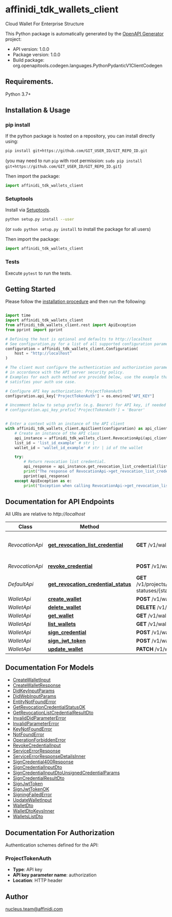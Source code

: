 # affinidi_tdk_wallets_client

Cloud Wallet For Enterprise Structure

This Python package is automatically generated by the [OpenAPI Generator](https://openapi-generator.tech) project:

- API version: 1.0.0
- Package version: 1.0.0
- Build package: org.openapitools.codegen.languages.PythonPydanticV1ClientCodegen

## Requirements.

Python 3.7+

## Installation & Usage

### pip install

If the python package is hosted on a repository, you can install directly using:

```sh
pip install git+https://github.com/GIT_USER_ID/GIT_REPO_ID.git
```

(you may need to run `pip` with root permission: `sudo pip install git+https://github.com/GIT_USER_ID/GIT_REPO_ID.git`)

Then import the package:

```python
import affinidi_tdk_wallets_client
```

### Setuptools

Install via [Setuptools](http://pypi.python.org/pypi/setuptools).

```sh
python setup.py install --user
```

(or `sudo python setup.py install` to install the package for all users)

Then import the package:

```python
import affinidi_tdk_wallets_client
```

### Tests

Execute `pytest` to run the tests.

## Getting Started

Please follow the [installation procedure](#installation--usage) and then run the following:

```python

import time
import affinidi_tdk_wallets_client
from affinidi_tdk_wallets_client.rest import ApiException
from pprint import pprint

# Defining the host is optional and defaults to http://localhost
# See configuration.py for a list of all supported configuration parameters.
configuration = affinidi_tdk_wallets_client.Configuration(
    host = "http://localhost"
)

# The client must configure the authentication and authorization parameters
# in accordance with the API server security policy.
# Examples for each auth method are provided below, use the example that
# satisfies your auth use case.

# Configure API key authorization: ProjectTokenAuth
configuration.api_key['ProjectTokenAuth'] = os.environ["API_KEY"]

# Uncomment below to setup prefix (e.g. Bearer) for API key, if needed
# configuration.api_key_prefix['ProjectTokenAuth'] = 'Bearer'


# Enter a context with an instance of the API client
with affinidi_tdk_wallets_client.ApiClient(configuration) as api_client:
    # Create an instance of the API class
    api_instance = affinidi_tdk_wallets_client.RevocationApi(api_client)
    list_id = 'list_id_example' # str |
    wallet_id = 'wallet_id_example' # str | id of the wallet

    try:
        # Return revocation list credential.
        api_response = api_instance.get_revocation_list_credential(list_id, wallet_id)
        print("The response of RevocationApi->get_revocation_list_credential:\n")
        pprint(api_response)
    except ApiException as e:
        print("Exception when calling RevocationApi->get_revocation_list_credential: %s\n" % e)

```

## Documentation for API Endpoints

All URIs are relative to _http://localhost_

| Class           | Method                                                                                      | HTTP request                                                                       | Description                        |
| --------------- | ------------------------------------------------------------------------------------------- | ---------------------------------------------------------------------------------- | ---------------------------------- |
| _RevocationApi_ | [**get_revocation_list_credential**](docs/RevocationApi.md#get_revocation_list_credential)  | **GET** /v1/wallets/{walletId}/revocation-list/{listId}                            | Return revocation list credential. |
| _RevocationApi_ | [**revoke_credential**](docs/RevocationApi.md#revoke_credential)                            | **POST** /v1/wallets/{walletId}/revoke                                             | Revoke Credential.                 |
| _DefaultApi_    | [**get_revocation_credential_status**](docs/DefaultApi.md#get_revocation_credential_status) | **GET** /v1/projects/{projectId}/wallets/{walletId}/revocation-statuses/{statusId} |
| _WalletApi_     | [**create_wallet**](docs/WalletApi.md#create_wallet)                                        | **POST** /v1/wallets                                                               |
| _WalletApi_     | [**delete_wallet**](docs/WalletApi.md#delete_wallet)                                        | **DELETE** /v1/wallets/{walletId}                                                  |
| _WalletApi_     | [**get_wallet**](docs/WalletApi.md#get_wallet)                                              | **GET** /v1/wallets/{walletId}                                                     |
| _WalletApi_     | [**list_wallets**](docs/WalletApi.md#list_wallets)                                          | **GET** /v1/wallets                                                                |
| _WalletApi_     | [**sign_credential**](docs/WalletApi.md#sign_credential)                                    | **POST** /v1/wallets/{walletId}/sign-credential                                    |
| _WalletApi_     | [**sign_jwt_token**](docs/WalletApi.md#sign_jwt_token)                                      | **POST** /v1/wallets/{walletId}/sign-jwt                                           |
| _WalletApi_     | [**update_wallet**](docs/WalletApi.md#update_wallet)                                        | **PATCH** /v1/wallets/{walletId}                                                   |

## Documentation For Models

- [CreateWalletInput](docs/CreateWalletInput.md)
- [CreateWalletResponse](docs/CreateWalletResponse.md)
- [DidKeyInputParams](docs/DidKeyInputParams.md)
- [DidWebInputParams](docs/DidWebInputParams.md)
- [EntityNotFoundError](docs/EntityNotFoundError.md)
- [GetRevocationCredentialStatusOK](docs/GetRevocationCredentialStatusOK.md)
- [GetRevocationListCredentialResultDto](docs/GetRevocationListCredentialResultDto.md)
- [InvalidDidParameterError](docs/InvalidDidParameterError.md)
- [InvalidParameterError](docs/InvalidParameterError.md)
- [KeyNotFoundError](docs/KeyNotFoundError.md)
- [NotFoundError](docs/NotFoundError.md)
- [OperationForbiddenError](docs/OperationForbiddenError.md)
- [RevokeCredentialInput](docs/RevokeCredentialInput.md)
- [ServiceErrorResponse](docs/ServiceErrorResponse.md)
- [ServiceErrorResponseDetailsInner](docs/ServiceErrorResponseDetailsInner.md)
- [SignCredential400Response](docs/SignCredential400Response.md)
- [SignCredentialInputDto](docs/SignCredentialInputDto.md)
- [SignCredentialInputDtoUnsignedCredentialParams](docs/SignCredentialInputDtoUnsignedCredentialParams.md)
- [SignCredentialResultDto](docs/SignCredentialResultDto.md)
- [SignJwtToken](docs/SignJwtToken.md)
- [SignJwtTokenOK](docs/SignJwtTokenOK.md)
- [SigningFailedError](docs/SigningFailedError.md)
- [UpdateWalletInput](docs/UpdateWalletInput.md)
- [WalletDto](docs/WalletDto.md)
- [WalletDtoKeysInner](docs/WalletDtoKeysInner.md)
- [WalletsListDto](docs/WalletsListDto.md)

<a id="documentation-for-authorization"></a>

## Documentation For Authorization

Authentication schemes defined for the API:
<a id="ProjectTokenAuth"></a>

### ProjectTokenAuth

- **Type**: API key
- **API key parameter name**: authorization
- **Location**: HTTP header

## Author

nucleus.team@affinidi.com
